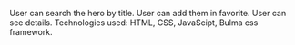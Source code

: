 User can search the hero by title.
User can add them in favorite.
User can see details.
Technologies used:
HTML, CSS, JavaScipt, Bulma css framework.
